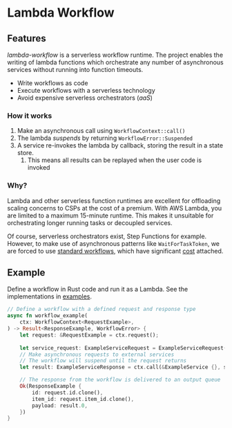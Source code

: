 # Lambda Workflow

## Features

*lambda-workflow* is a serverless workflow runtime. The project enables the writing of lambda functions which orchestrate any number of asynchronous services without running into function timeouts.

* Write workflows as code
* Execute workflows with a serverless technology
* Avoid expensive serverless orchestrators (*aaS*)

### How it works
1. Make an asynchronous call using `WorkflowContext::call()`
2. The lambda *suspends* by returning `WorkflowError::Suspended`
3. A service re-invokes the lambda by callback, storing the result in a state store.
   1. This means all results can be replayed when the user code is invoked

### Why?

Lambda and other serverless function runtimes are excellent for offloading scaling concerns to CSPs at the cost of a premium. With AWS Lambda, you are limited to a maximum 15-minute runtime. This makes it unsuitable for orchestrating longer running tasks or decoupled services.

Of course, serverless orchestrators exist, Step Functions for example. However, to make use of asynchronous patterns like `WaitForTaskToken`, we are forced to use [standard workflows](https://docs.aws.amazon.com/step-functions/latest/dg/choosing-workflow-type.html), which have significant [cost](https://aws.amazon.com/step-functions/pricing/) attached.

## Example

Define a workflow in Rust code and run it as a Lambda. See the implementations in [examples](./examples).

```rust
// Define a workflow with a defined request and response type
async fn workflow_example(
    ctx: WorkflowContext<RequestExample>,
) -> Result<ResponseExample, WorkflowError> {
    let request: &RequestExample = ctx.request();
  
    let service_request: ExampleServiceRequest = ExampleServiceRequest(request.item_id.clone());
    // Make asynchronous requests to external services
    // The workflow will suspend until the request returns
    let result: ExampleServiceResponse = ctx.call(&ExampleService {}, service_request).await?;

    // The response from the workflow is delivered to an output queue
    Ok(ResponseExample {
        id: request.id.clone(),
        item_id: request.item_id.clone(),
        payload: result.0,
    })
}
```